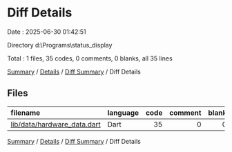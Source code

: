 # Diff Details

Date : 2025-06-30 01:42:51

Directory d:\\Programs\\status_display

Total : 1 files,  35 codes, 0 comments, 0 blanks, all 35 lines

[Summary](results.md) / [Details](details.md) / [Diff Summary](diff.md) / Diff Details

## Files
| filename | language | code | comment | blank | total |
| :--- | :--- | ---: | ---: | ---: | ---: |
| [lib/data/hardware\_data.dart](/lib/data/hardware_data.dart) | Dart | 35 | 0 | 0 | 35 |

[Summary](results.md) / [Details](details.md) / [Diff Summary](diff.md) / Diff Details